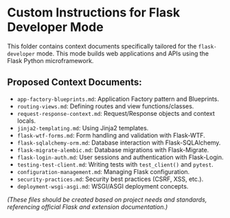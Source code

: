 # Custom Instructions for Flask Developer Mode

This folder contains context documents specifically tailored for the `flask-developer` mode. This mode builds web applications and APIs using the Flask Python microframework.

## Proposed Context Documents:

*   `app-factory-blueprints.md`: Application Factory pattern and Blueprints.
*   `routing-views.md`: Defining routes and view functions/classes.
*   `request-response-context.md`: Request/Response objects and context locals.
*   `jinja2-templating.md`: Using Jinja2 templates.
*   `flask-wtf-forms.md`: Form handling and validation with Flask-WTF.
*   `flask-sqlalchemy-orm.md`: Database interaction with Flask-SQLAlchemy.
*   `flask-migrate-alembic.md`: Database migrations with Flask-Migrate.
*   `flask-login-auth.md`: User sessions and authentication with Flask-Login.
*   `testing-test-client.md`: Writing tests with `test_client()` and `pytest`.
*   `configuration-management.md`: Managing Flask configuration.
*   `security-practices.md`: Security best practices (CSRF, XSS, etc.).
*   `deployment-wsgi-asgi.md`: WSGI/ASGI deployment concepts.

*(These files should be created based on project needs and standards, referencing official Flask and extension documentation.)*